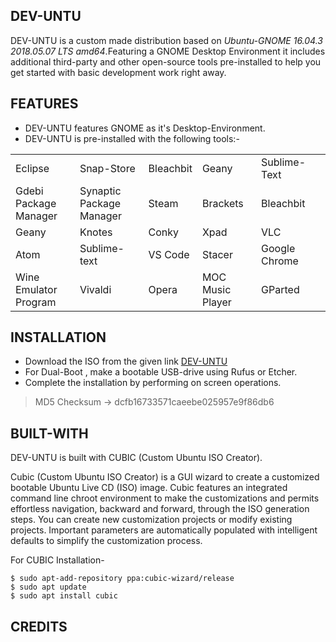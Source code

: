 ## **DEV-UNTU**
DEV-UNTU is a custom made distribution based on *Ubuntu-GNOME 16.04.3 2018.05.07 LTS amd64*.Featuring a GNOME Desktop Environment it includes additional third-party and other open-source tools pre-installed to help you get started with basic development work right away.

## FEATURES

 - DEV-UNTU features GNOME as it's Desktop-Environment.
 - DEV-UNTU is pre-installed with the following tools:-

|  |  |  |  |  |  |
|--|--|--|--|--|--|
|Eclipse  |Snap-Store  |Bleachbit|Geany|Sublime-Text
|Gdebi Package Manager|Synaptic Package Manager|Steam|Brackets|Bleachbit
|Geany|Knotes|Conky|Xpad|VLC
|Atom|Sublime-text|VS Code|Stacer|Google Chrome
|Wine Emulator Program|Vivaldi|Opera|MOC Music Player|GParted


## INSTALLATION

 - Download the ISO from the given link [DEV-UNTU](https://drive.google.com/file/d/19xwXT-wsziQ9dPhkw6VnYyjx-kHvJNJq/view?usp=sharing)
 - For Dual-Boot  , make a bootable USB-drive using Rufus or Etcher.
 - Complete the installation by performing on screen operations.
 

> MD5 Checksum -> dcfb16733571caeebe025957e9f86db6

## BUILT-WITH

DEV-UNTU is built with CUBIC (Custom Ubuntu ISO Creator).

Cubic (Custom Ubuntu ISO Creator) is a GUI wizard to create a customized bootable Ubuntu Live CD (ISO) image. Cubic features an integrated command line chroot environment to make the customizations and permits effortless navigation, backward and forward, through the ISO generation steps. You can create new customization projects or modify existing projects. Important parameters are automatically populated with intelligent defaults to simplify the customization process.

For CUBIC Installation-

    $ sudo apt-add-repository ppa:cubic-wizard/release
    $ sudo apt update
    $ sudo apt install cubic

## CREDITS
